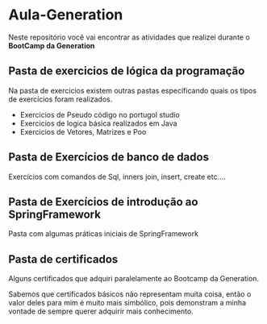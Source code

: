 # Aula-Generation
<body>
<p>Neste repositório você vai encontrar as atividades que realizei durante o <strong>BootCamp da Generation</strong> </p>
</body>

## Pasta de exercicios de lógica da programação
<body>
<p>Na pasta de exercicios existem outras pastas especificando quais os tipos de exercícios foram realizados.</p>
  <ul>
    <li>Exercicios de Pseudo código no portugol studio
      <li>Exercicios de logica básica realizados em Java
        <li>Exercicios de Vetores, Matrizes e Poo
  </ul>
</body>

## Pasta de Exercícios de banco de dados
<body>
  <p>
    Exercícios com comandos de Sql, inners join, insert, create etc....
    </P>
</body>

## Pasta de Exercícios de introdução ao SpringFramework
<body>
  <p>
     Pasta com algumas práticas iniciais de SpringFramework
    </P>
</body>

## Pasta de certificados
<body>
  <p>Alguns certificados que adquiri paralelamente ao Bootcamp da Generation.</p>
  Sabemos que certificados básicos não representam muita coisa, então o valor deles
  para mim é muito mais simbólico, pois demonstram a minha vontade de sempre querer adquirir mais conhecimento.
</body>
